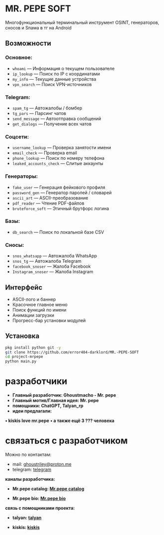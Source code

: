# MR. PEPE SOFT

Многофункциональный терминальный инструмент OSINT, генераторов, сносов и Sпама в тг на Android

##  Возможности

### Основное:
- `whoami` — Информация о текущем пользователе
- `ip_lookup` — Поиск по IP с координатами
- `my_info` — Текущие данные устройства
- `vpn_search` — Поиск VPN-источников

### Telegram:
- `spam_tg` — Автожалобы / бомбер
- `tg_pars` — Парсинг чатов
- `send_message` — Автоотправка сообщений
- `get_dialogs` — Получение всех чатов

### Соцсети:
- `username_lookup` — Проверка занятости имени
- `email_check` — Проверка email
- `phone_lookup` — Поиск по номеру телефона
- `leaked_accounts_check` — Слитые аккаунты

### Генераторы:
- `fake_user` — Генерация фейкового профиля
- `password_gen` — Генератор паролей / словарей
- `ascii_art` — ASCII-преобразование
- `pdf_reader` — Чтение PDF-файлов
- `bruteforce_soft` — Этичный брутфорс логина

### Базы:
- `db_search` — Поиск по локальной базе CSV

### Сносы:
- `snos_whatsapp` — Автожалоба WhatsApp
- `snos_tg` — Автожалоба Telegram
- `facebook_snoser` — Жалоба Facebook
- `Instagram_snoser` — Жалоба Instagram

## Интерфейс

- ASCII-лого и баннер
- Красочное главное меню
- Поиск функций по имени
- Анимации загрузки
- Прогресс-бар установки модулей

## Установка

```bash
pkg install python git -y
git clone https://github.com/error404-darklord/MR.-PEPE-SOFT
cd project-mrpepe
python main.py
```

# разработчики

- **Главный разработчик: Ghoustmacho - Mr. pepe**
- **Главный мотив/Главная идея: Mr. pepe**
- **помощники: ChatGPT, Talyan_rp**
- **идеи предлагали:** 

**• kiskis love mr.pepe**
**• а также ещё 3 ??? человека**

# связаться с разработчиком

Можно по контактам:
- mail: ghoustriley@proton.me
- telegram: [telegram](https:/t.me/ghoustmacho)

**каналы разработчика:**

- **Mr.pepe catalog: [Mr.pepe catalog](https://t.me/ghoustcatalog02)**

- **Mr.pepe bio: [Mr.pepe bio](https://t.me/bioghoustmacho)**

**связь с помощниками проекта:**

- **talyan: [talyan](https://t.me/talyan_rp)**

- **kiskis: [kiskis](https://t.me/fuckkiskis)**
